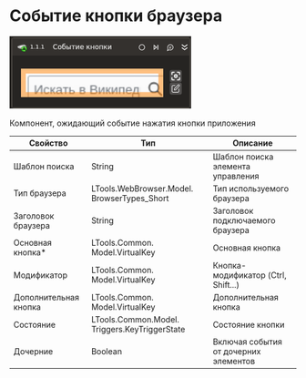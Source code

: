 # Событие кнопки браузера

![](../../../../resources/activities/basic/browser/events/key_pressed_trigger_base.png)

Компонент, ожидающий событие нажатия кнопки приложения

| Свойство              | Тип                                           | Описание                              |
| --------------------- | --------------------------------------------- | ------------------------------------- |
| Шаблон поиска         | String                                        | Шаблон поиска элемента управления     |
| Тип браузера          | LTools.WebBrowser.Model. BrowserTypes\_Short  | Тип используемого браузера            |
| Заголовок браузера    | String                                        | Заголовок подключаемого браузера      |
| Основная кнопка\*     | LTools.Common. Model.VirtualKey               | Основная кнопка                       |
| Модификатор           | LTools.Common. Model.VirtualKey               | Кнопка-модификатор (Ctrl, Shift...)   |
| Дополнительная кнопка | LTools.Common. Model.VirtualKey               | Дополнительная кнопка                 |
| Состояние             | LTools.Common.Model. Triggers.KeyTriggerState | Состояние кнопки                      |
| Дочерние              | Boolean                                       | Включая события от дочерних элементов |
